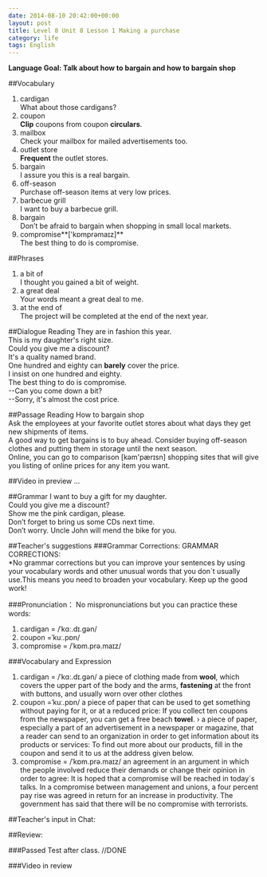 ```yaml
---
date: 2014-08-10 20:42:00+00:00
layout: post
title: Level 8 Unit 8 Lesson 1 Making a purchase
category: life
tags: English
---
```

**Language Goal: Talk about how to bargain and how to bargain shop**

##Vocabulary
1. cardigan  
What about those cardigans?
2. coupon  
**Clip** coupons from coupon **circulars**.
3. mailbox  
Check your mailbox for mailed advertisements too.
4. outlet store  
**Frequent** the outlet stores.
5. bargain  
I assure you this is a real bargain.
6. off-season  
Purchase off-season items at very low prices.
7. barbecue grill  
I want to buy a barbecue grill.
8. bargain  
Don’t be afraid to bargain when shopping in small local markets.
9. compromise**['kɒmprəmaɪz]**  
The best thing to do is compromise.  

##Phrases 
1. a bit of  
I thought you gained a bit of weight.
2. a great deal  
Your words meant a great deal to me.
3. at the end of  
The project will be completed at the end of the next year.

##Dialogue Reading
They are in fashion this year.  
This is my daughter's right size.  
Could you give me a discount?  
It's a quality named brand.  
One hundred and eighty can **barely** cover the price.  
I insist on one hundred and eighty.  
The best thing to do is compromise.  
--Can you come down a bit?  
--Sorry, it's almost the cost price.

##Passage Reading
How to bargain shop  
Ask the employees at your favorite outlet stores about what days they get new shipments of items.  
A good way to get bargains is to buy ahead. Consider buying off-season clothes and putting them in storage until the next season.  
Online, you can go to comparison [kəm'pærɪsn] shopping sites that will give you listing of online prices for any item you want.

##Video in preview
...

##Grammar
I want to buy a gift for my daughter.  
Could you give me a discount?   
Show me the pink cardigan, please.  
Don’t forget to bring us some CDs next time.  
Don’t worry. Uncle John will mend the bike for you.

##Teacher's suggestions
###Grammar Corrections:
GRAMMAR CORRECTIONS:  
*No grammar corrections but you can improve your sentences by using your vocabulary words and other unusual words that you don`t usually use.This means you need to broaden your vocabulary. Keep up the good work!

###Pronunciation：
No mispronunciations but you can practice these words:  
1. cardigan = /ˈkɑː.dɪ.ɡən/
2. coupon =ˈkuː.pɒn/
3. compromise = /ˈkɒm.prə.maɪz/


###Vocabulary and Expression

1. cardigan = /ˈkɑː.dɪ.ɡən/ a piece of clothing made from **wool**, which covers the upper part of the body and the arms, **fastening** at the front with buttons, and usually worn over other clothes
2. coupon =ˈkuː.pɒn/ a piece of paper that can be used to get something without paying for it, or at a reduced price: If you collect ten coupons from the newspaper, you can get a free beach **towel**. › a piece of paper, especially a part of an advertisement in a newspaper or magazine, that a reader can send to an organization in order to get information about its products or services: To find out more about our products, fill in the coupon and send it to us at the address given below.
3. compromise = /ˈkɒm.prə.maɪz/ an agreement in an argument in which the people involved reduce their demands or change their opinion in order to agree: It is hoped that a compromise will be reached in today`s talks. In a compromise between management and unions, a four percent pay rise was agreed in return for an increase in productivity. The government has said that there will be no compromise with terrorists.
 
##Teacher's input in Chat:  


##Review:

###Passed Test after class.
//DONE

###Video in review



